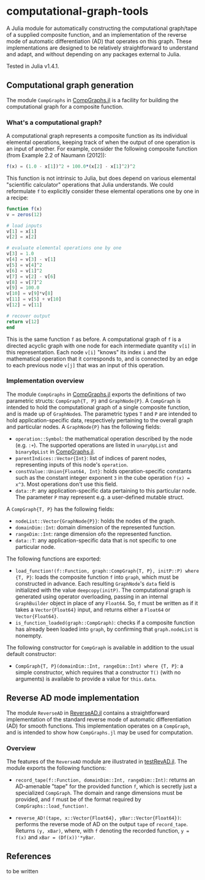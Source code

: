 # computational-graph-tools
A Julia module for automatically constructing the computational graph/tape of a supplied composite function, and an implementation of the reverse mode of automatic differentiation (AD) that operates on this graph. These implementations are designed to be relatively straightforward to understand and adapt, and  without depending on any packages external to Julia.

Tested in Julia v1.4.1.

## Computational graph generation

The module `CompGraphs` in [CompGraphs.jl](src/CompGraphs.jl) is a facility for building the computational graph for a composite function.

### What's a computational graph?
A computational graph represents a composite function as its individual elemental operations, keeping track of when the output of one operation is an input of another. For example, consider the following composite function (from Example 2.2 of Naumann (2012)):
```julia
f(x) = (1.0 - x[1])^2 + 100.0*(x[2] - x[1]^2)^2
```
This function is not intrinsic to Julia, but does depend on various elemental "scientific calculator" operations that Julia understands. We could reformulate `f` to explicitly consider these elemental operations one by one in a recipe:
```julia
function f(x)
v = zeros(12)

# load inputs
v[1] = x[1]
v[2] = x[2]

# evaluate elemental operations one by one
v[3] = 1.0
v[4] = v[3] - v[1]
v[5] = v[4]^2
v[6] = v[1]^2
v[7] = v[2] - v[6]
v[8] = v[7]^2
v[9] = 100.0
v[10] = v[9]*v[8]
v[11] = v[5] + v[10]
v[12] = v[11]

# recover output
return v[12]
end
```
This is the same function `f` as before. A computational graph of `f` is a directed acyclic graph with one node for each intermediate quantity `v[i]` in this representation. Each node `v[i]` "knows" its index `i` and the mathematical operation that it corresponds to, and is connected by an edge to each previous node `v[j]` that was an input of this operation.

### Implementation overview
The module `CompGraphs` in [CompGraphs.jl](src/CompGraphs.jl) exports the definitions of two parametric structs: `CompGraph{T, P}` and `GraphNode{P}`. A `CompGraph` is intended to hold the computational graph of a single composite function, and is made up of `GraphNode`s. The parametric types `T` and `P` are intended to hold application-specific data, respectively pertaining to the overall graph and particular nodes. A `GraphNode{P}` has the following fields:

- `operation::Symbol`: the mathematical operation described by the node (e.g. `:+`). The supported operations are listed in `unaryOpList` and `binaryOpList` in [CompGraphs.jl](src/CompGraphs.jl).
- `parentIndices::Vector{Int}`: list of indices of parent nodes, representing inputs of this node's `operation`.
- `constValue::Union{Float64, Int}`: holds operation-specific constants such as the constant integer exponent `3` in the cube operation `f(x) = x^3`. Most operations don't use this field.
- `data::P`: any application-specific data pertaining to this particular node. The parameter `P` may represent e.g. a user-defined mutable struct.

A `CompGraph{T, P}` has the following fields:

- `nodeList::Vector{GraphNode{P}}`: holds the nodes of the graph.
- `domainDim::Int`: domain dimension of the represented function.
- `rangeDim::Int`: range dimension ofo the represented function.
- `data::T`: any application-specific data that is not specific to one particular node.

The following functions are exported:

- `load_function!(f::Function, graph::CompGraph{T, P}, initP::P) where {T, P}`: loads the composite function `f` into `graph`, which must be constructed in advance. Each resulting `GraphNode`'s `data` field is initialized with the value `deepcopy(initP)`. The computational graph is generated using operator overloading, passing in an internal `GraphBuilder` object in place of any `Float64`. So, `f` must be written as if it takes a `Vector{Float64}` input, and returns either a `Float64` or `Vector{Float64}`.
- `is_function_loaded(graph::CompGraph)`: checks if a composite function has already been loaded into `graph`, by confirming that `graph.nodeList` is nonempty.

The following  constructor for `CompGraph` is available in addition to the usual default constructor: 

- `CompGraph{T, P}(domainDim::Int, rangeDim::Int) where {T, P}`: a simple constructor, which requires that a constructor `T()` (with no arguments) is available to provide a value for `this.data`. 

## Reverse AD mode implementation

The module `ReverseAD` in [ReverseAD.jl](src/ReverseAD.jl) contains a straightforward implementation of the standard reverse mode of automatic differentiation (AD) for smooth functions. This implementation operates on a `CompGraph`, and is intended to show how `CompGraphs.jl` may be used for computation. 

### Overview

The features of the `ReverseAD` module are illustrated in [testRevAD.jl](test/testRevAD.jl). The module exports the following functions:

- `record_tape(f::Function, domainDim::Int, rangeDim::Int)`: returns an AD-amenable "tape" for the provided function `f`, which is secretly just a specialized `CompGraph`. The domain and range dimensions must be provided, and `f` must be of the format required by `CompGraphs::load_function!`. 

- `reverse_AD!(tape, x::Vector{Float64}, yBar::Vector{Float64})`: performs the reverse mode of AD on the output `tape` of `record_tape`. Returns `(y, xBar)`, where, with `f` denoting the recorded function, `y = f(x)` and `xBar = (Df(x))'*yBar`.

## References
to be written



